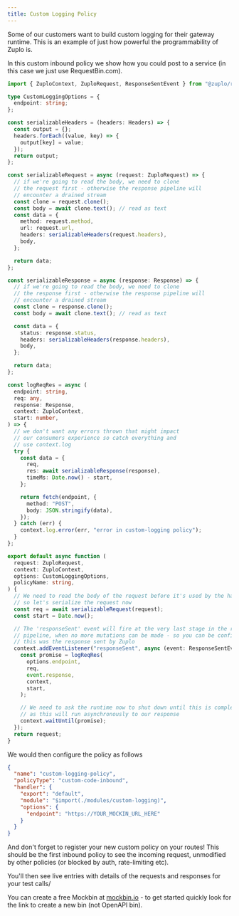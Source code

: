 ```yaml
---
title: Custom Logging Policy
---
```


Some of our customers want to build custom logging for their gateway runtime.
This is an example of just how powerful the programmability of Zuplo is.

In this custom inbound policy we show how you could post to a service (in this
case we just use RequestBin.com).

```ts
import { ZuploContext, ZuploRequest, ResponseSentEvent } from "@zuplo/runtime";

type CustomLoggingOptions = {
  endpoint: string;
};

const serializableHeaders = (headers: Headers) => {
  const output = {};
  headers.forEach((value, key) => {
    output[key] = value;
  });
  return output;
};

const serializableRequest = async (request: ZuploRequest) => {
  // if we're going to read the body, we need to clone
  // the request first - otherwise the response pipeline will
  // encounter a drained stream
  const clone = request.clone();
  const body = await clone.text(); // read as text
  const data = {
    method: request.method,
    url: request.url,
    headers: serializableHeaders(request.headers),
    body,
  };

  return data;
};

const serializableResponse = async (response: Response) => {
  // if we're going to read the body, we need to clone
  // the response first - otherwise the response pipeline will
  // encounter a drained stream
  const clone = response.clone();
  const body = await clone.text(); // read as text

  const data = {
    status: response.status,
    headers: serializableHeaders(response.headers),
    body,
  };

  return data;
};

const logReqRes = async (
  endpoint: string,
  req: any,
  response: Response,
  context: ZuploContext,
  start: number,
) => {
  // we don't want any errors thrown that might impact
  // our consumers experience so catch everything and
  // use context.log
  try {
    const data = {
      req,
      res: await serializableResponse(response),
      timeMs: Date.now() - start,
    };

    return fetch(endpoint, {
      method: "POST",
      body: JSON.stringify(data),
    });
  } catch (err) {
    context.log.error(err, "error in custom-logging policy");
  }
};

export default async function (
  request: ZuploRequest,
  context: ZuploContext,
  options: CustomLoggingOptions,
  policyName: string,
) {
  // We need to read the body of the request before it's used by the handler
  // so let's serialize the request now
  const req = await serializableRequest(request);
  const start = Date.now();

  // The 'responseSent' event will fire at the very last stage in the response
  // pipeline, when no more mutations can be made - so you can be confident
  // this was the response sent by Zuplo
  context.addEventListener("responseSent", async (event: ResponseSentEvent) => {
    const promise = logReqRes(
      options.endpoint,
      req,
      event.response,
      context,
      start,
    );

    // We need to ask the runtime now to shut down until this is complete,
    // as this will run asynchronously to our response
    context.waitUntil(promise);
  });
  return request;
}
```

We would then configure the policy as follows

```json
{
  "name": "custom-logging-policy",
  "policyType": "custom-code-inbound",
  "handler": {
    "export": "default",
    "module": "$import(./modules/custom-logging)",
    "options": {
      "endpoint": "https://YOUR_MOCKIN_URL_HERE"
    }
  }
}
```

And don't forget to register your new custom policy on your routes! This should
be the first inbound policy to see the incoming request, unmodified by other
policies (or blocked by auth, rate-limiting etc).

You'll then see live entries with details of the requests and responses for your
test calls/

You can create a free Mockbin at [mockbin.io](https://mockbin.io) - to get
started quickly look for the link to create a new bin (not OpenAPI bin).
